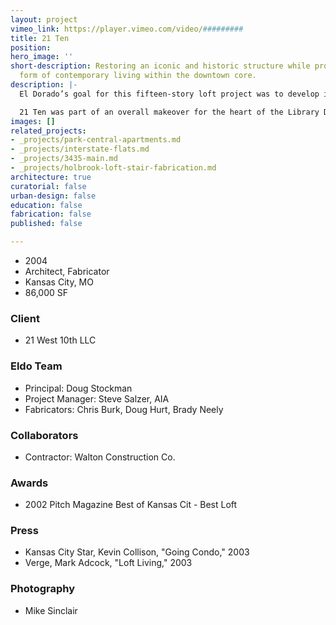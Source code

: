 ```yaml
---
layout: project
vimeo_link: https://player.vimeo.com/video/#########
title: 21 Ten
position: 
hero_image: ''
short-description: Restoring an iconic and historic structure while providing a new
  form of contemporary living within the downtown core.
description: |-
  El Dorado’s goal for this fifteen-story loft project was to develop inviting and functional living environments in a highly urban neighborhood. The result of our efforts was an extremely successful design that featured fifty-two affordable condominium units. Favorable pricing was achieved by developing a custom kit of building-specific details. The units are efficient, simple and appointed with high quality fixtures, appliances and finishes. Custom metalwork was fabricated by El Dorado in some units.

  21 Ten was part of an overall makeover for the heart of the Library District in downtown Kansas City.
images: []
related_projects:
- _projects/park-central-apartments.md
- _projects/interstate-flats.md
- _projects/3435-main.md
- _projects/holbrook-loft-stair-fabrication.md
architecture: true
curatorial: false
urban-design: false
education: false
fabrication: false
published: false

---
```

* 2004
* Architect, Fabricator
* Kansas City, MO
* 86,000 SF

### Client

* 21 West 10th LLC

### Eldo Team

* Principal: Doug Stockman
* Project Manager: Steve Salzer, AIA
* Fabricators: Chris Burk, Doug Hurt, Brady Neely

### Collaborators

* Contractor: Walton Construction Co.

### Awards

* 2002 Pitch Magazine Best of Kansas Cit - Best Loft

### Press

* Kansas City Star, Kevin Collison, "Going Condo," 2003
* Verge, Mark Adcock, "Loft Living," 2003

### Photography

* Mike Sinclair